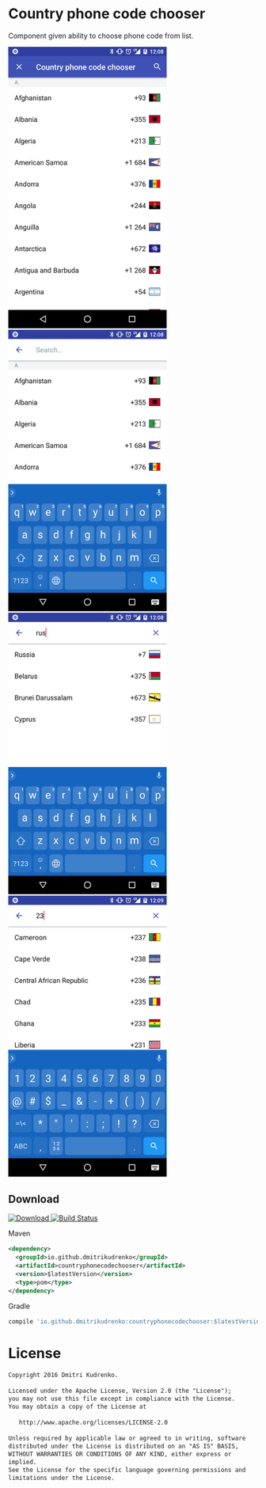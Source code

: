 Country phone code chooser
==========================

Component given ability to choose phone code from list.

<img src="https://raw.githubusercontent.com/dmitrikudrenko/CountryPhoneCodeChooser/master/media/screenshot_1.png" alt="screenshot 1" width="320">
<img src="https://raw.githubusercontent.com/dmitrikudrenko/CountryPhoneCodeChooser/master/media/screenshot_2.png" alt="screenshot 2" width="320">
<img src="https://raw.githubusercontent.com/dmitrikudrenko/CountryPhoneCodeChooser/master/media/screenshot_3.png" alt="screenshot 3" width="320">
<img src="https://raw.githubusercontent.com/dmitrikudrenko/CountryPhoneCodeChooser/master/media/screenshot_4.png" alt="screenshot 4" width="320">

Download
--------
[ ![Download](https://api.bintray.com/packages/dmitrikudrenko/maven/Countryphonecodechooser/images/download.svg) ](https://bintray.com/dmitrikudrenko/maven/Countryphonecodechooser/_latestVersion)
[![Build Status](https://travis-ci.org/dmitrikudrenko/CountryPhoneCodeChooser.svg?branch=master)](https://travis-ci.org/dmitrikudrenko/Countryphonecodechooser)

Maven
```xml
<dependency>
  <groupId>io.github.dmitrikudrenko</groupId>
  <artifactId>countryphonecodechooser</artifactId>
  <version>$latestVersion</version>
  <type>pom</type>
</dependency>
```

Gradle
```groovy
compile 'io.github.dmitrikudrenko:countryphonecodechooser:$latestVersion'
```

License
=======

    Copyright 2016 Dmitri Kudrenko.

    Licensed under the Apache License, Version 2.0 (the "License");
    you may not use this file except in compliance with the License.
    You may obtain a copy of the License at

       http://www.apache.org/licenses/LICENSE-2.0

    Unless required by applicable law or agreed to in writing, software
    distributed under the License is distributed on an "AS IS" BASIS,
    WITHOUT WARRANTIES OR CONDITIONS OF ANY KIND, either express or implied.
    See the License for the specific language governing permissions and
    limitations under the License.
